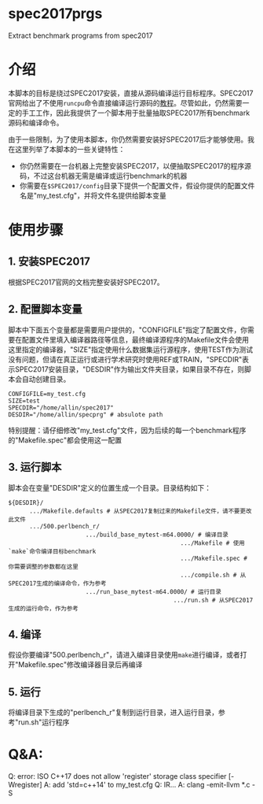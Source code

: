 # spec2017prgs
Extract benchmark programs from spec2017
# 介绍

本脚本的目标是绕过SPEC2017安装，直接从源码编译运行目标程序。SPEC2017官网给出了不使用`runcpu`命令直接编译运行源码的[教程](https://www.spec.org/cpu2017/Docs/runcpu-avoidance.html)。尽管如此，仍然需要一定的手工工作，因此我提供了一个脚本用于批量抽取SPEC2017所有benchmark源码和编译命令。

由于一些限制，为了使用本脚本，你仍然需要安装好SPEC2017后才能够使用。我在这里列举了本脚本的一些关键特性：

- 你仍然需要在一台机器上完整安装SPEC2017，以便抽取SPEC2017的程序源码，不过这台机器无需是编译或运行benchmark的机器
- 你需要在`$SPEC2017/config`目录下提供一个配置文件，假设你提供的配置文件名是"my_test.cfg"，并将文件名提供给脚本变量

# 使用步骤

## 1. 安装SPEC2017

根据SPEC2017官网的文档完整安装好SPEC2017。

## 2. 配置脚本变量

脚本中下面五个变量都是需要用户提供的，"CONFIGFILE"指定了配置文件，你需要在配置文件里填入编译器路径等信息，最终编译源程序的Makefile文件会使用这里指定的编译器，"SIZE"指定使用什么数据集运行源程序，使用TEST作为测试没有问题，但请在真正运行或进行学术研究时使用REF或TRAIN，"SPECDIR"表示SPEC2017安装目录，"DESDIR"作为输出文件夹目录，如果目录不存在，则脚本会自动创建目录。

```
CONFIGFILE=my_test.cfg
SIZE=test
SPECDIR="/home/allin/spec2017"
DESDIR="/home/allin/specprg" # absulote path
```

特别提醒：请仔细修改"my_test.cfg"文件，因为后续的每一个benchmark程序的"Makefile.spec"都会使用这一配置

## 3. 运行脚本

脚本会在变量"DESDIR"定义的位置生成一个目录。目录结构如下：

```
${DESDIR}/
      .../Makefile.defaults # 从SPEC2017复制过来的Makefile文件，请不要更改此文件
      .../500.perlbench_r/
                      .../build_base_mytest-m64.0000/ # 编译目录
                                                 .../Makefile # 使用`make`命令编译目标benchmark
                                                 .../Makefile.spec # 你需要调整的参数都在这里
                                                 .../compile.sh # 从SPEC2017生成的编译命令，作为参考
                      .../run_base_mytest-m64.0000/ # 运行目录
                                               .../run.sh # 从SPEC2017生成的运行命令，作为参考
```

## 4. 编译

假设你要编译"500.perlbench_r"，请进入编译目录使用`make`进行编译，或者打开"Makefile.spec"修改编译器目录后再编译

## 5. 运行

将编译目录下生成的"perlbench_r"复制到运行目录，进入运行目录，参考"run.sh"运行程序

# Q&A:

Q: error: ISO C++17 does not allow 'register' storage class specifier [-Wregister]
A: add 'std=c++14' to my_test.cfg
Q: IR...
A: clang -emit-llvm *.c -S
